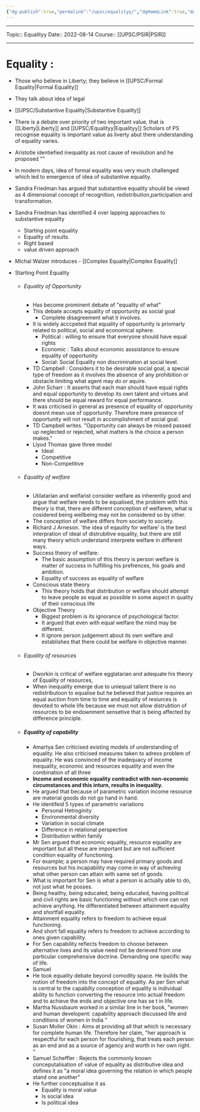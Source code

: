 ```yaml
---
{"dg-publish":true,"permalink":"/upsc/equalityy/","dgHomeLink":true,"dgPassFrontmatter":false}
---
```


----
Topic:: Equalityy
Date:: 2022-08-14
Course:: [[UPSC/PSIR|PSIR]] 

----
# Equality : 
- Those who believe in Liberty; they believe in [[UPSC/Formal Equality|Formal Equality]]
- They talk about idea of legal 
- [[UPSC/Substantive Equality|Substantive Equality]]
- There is a debate over priority of two important value, that is [[Liberty|Liberty]] and [[UPSC/Equalityy|Equalityy]]  Scholars of PS recognise equality is important value as liverty abut there understanding of equality varies. 
- Aristotle identiefied inequality as root cause of revolution and he proposed ""
- In modern days, idea of formal equality was very much challenged which led to emergence of idea of substantive equality.
- Sandra Friedman has argued that substantive equality should be viewd as 4 dimensional concept of recognition, redistribution,participation and transformation. 
- Sandra Friedman has identified 4 over lapping approaches to substantive equality 
	- Starting point equality 
	- Equality of results. 
	- Right based 
	- value driven approach
- Michal Walzer introduces - [[Complex Equality|Complex Equality]] 

- Starting Point Equality  
	- ###### Equality of Opportunity 
		- Has become prominent debate of "equality of what"
		- This debate accepts equality of opportunity as social goal
			- Complete disagreement what it involves. 
		- It is widely acccpeted that equality of opportunity is priomarly related to political, social and economical sphere.
			- Political : willing to ensure that everyone should have equal rights
			- Economic : Talks about economic asssistance to ensure equality of opportunity 
			- Social: Social Equality non discrimination at social level. 
		- TD Campbell : Considers it to be desirable social goal, a special type of freedom as it involves the absence of any prohibition or obstacle limiting what agent may do or aquire. 
		- John Scharr : It asserts that each man should have equal rights and equal opportunity to develop its own talent and virtues and there should be equal reward for equal performance. 
		- It was criticised in general as presence of equality of opportunity doesnt mean use of opportunity. Therefore mere presence of opportunity will not result in accomplishment of social goal. 
		- TD Campbell writes. "Opportunity can always be missed passed up neglected or rejected, what matters is the choice a person makes."
		- Llyod Thomas gave three model 
			- Ideal 
			- Competitive 
			- Non-Competitive
	- ###### Equality of welfare 
		- Utilatarian and welfarist consider welfare as inherently good and argue that welfare needs to be equalised, the problem with this theory is that, there are different conception of welfarem, what is cosidered being wellbeing may not be considered so by other. 
		- The conception of welfare differs from society to society. 
		- Richard J Arneson. 'the idea of eqaulity for welfare' is the best interpration of ideal of distrubitive equality, but there are still many theory which understand interprete welfare in different ways. 
		- Success theory of welfare: 
			- The basic assumption of this theory is person welfare is matter of success in fulfilling his prefrences, his goals and ambition. 
			- Equality of success as equality of welfare
		- Conscious state theory 
			- This theory holds that distribution or welfare should attempt to leave people as equal as possible in some aspect in quality of their conscious life
		- Objective Theory 
			- Biggest problem is its ignorance of psychological factor. 
			- It argued that even with equal welfare the mind may be different. 
			- It ignore person judgement about its own welfare and establishes that there could be welfare in objective manner. 
	- ###### Equality of resources 
		- Dworkin is critical of welfare egglatarian and adequate his theory of Equality of resources, 
		- When inequality emerge due to uniequal tallent there is no redistributoon to equalise but he believed that justice requires an equal auction from time to time and equality of resiurces is devoted to whole life because we must not allow distrubtion of resources to be endownment sensetive that is being affected by difference principle. 
	- ##### Equality of capability 
		- Amartya Sen criticised existing models of understanding of equality. He also criticised measures taken to adress problem of equality. He was convinced of the inadequacy of income inequality, economic and resources equality and even the combination of all three
		- **Income and economic equality contradict with non-economic circumstances and this inturn, results in inequality.**
		- He argued that because of parametric variation income resource are material goods do not go hand in hand. 
		- He identifeid 5 types of parametric variations 
			- Personal Hetroginity 
			- Environmental diversity 
			- Variation in social climate 
			- Difference in relational perspective 
			- Distribution within family
		- Mr Sen argued that economic equality, resource equality are important but all these are important but are not sufficient condition equality of functioning. 
		- For example; a person may have required primary goods and resources but his incapability may come in way of achieving what other person can attain with same set of goods.
		- What is important for Sen is what a person is actually able to do, not just what he posses. 
		-  Being healthy, being educated, being educated, having political and civil rights are basic functioning without which one can not achieve anything. He differentiated between attainment equality and shortfall equality. 
		- Attainment equality refers to freedom to achieve equal functioning. 
		- And short fall equality refers to freedom to achieve according to ones given capability. 
		- For Sen capability reflects freedom to choose between alternative lives and its value need not be derieved from one particular comprehensive doctrine. Demanding one specific way of life. 
		- Samuel 
		- He took equality debate beyond comodity space. He builds the notion of freedom into the concept of equality. As per Sen what is central to the capabilty conception of equality is individual ability to function converting the resource into actual freedom and to achieve the ends and objective one has se t in life. 
		-   Martha Nussbaum worked in a similar line in her book, "women and human developent: capability approach discussed life and conditions of women in India "
		- Susan Moller Okin : Aims at providing all that which is necessary for complete human life. Therefore her claim, "her approach is respectful for each person for flourishing, that treats each person as an end and as a source of agency and worth in her own right. " 
		- Samuel Scheffler : Rejects the commonly known conceputalisation of value of equality as distributive idea and defines it as "a moral idea governing the relation in which people stand one another"
		- He further conceptualise it as 
			- Equality is moral value 
			- Is social idea
			- Is political idea